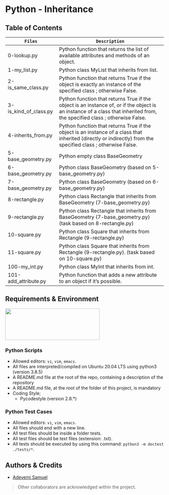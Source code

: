 # Python - Inheritance

## Table of Contents
| **`Files`** | **`Description`** |
| --- | --- |
| 0-lookup.py	| Python function that returns the list of available attributes and methods of an object. |
| 1-my_list.py	| Python class MyList that inherits from list. |
| 2-is_same_class.py	| Python function that returns True if the object is exactly an instance of the specified class ; otherwise False. |
| 3-is_kind_of_class.py	| Python function that returns True if the object is an instance of, or if the object is an instance of a class that inherited from, the specified class ; otherwise False. |
| 4-inherits_from.py	| Python function that returns True if the object is an instance of a class that inherited (directly or indirectly) from the specified class ; otherwise False. |
| 5-base_geometry.py	| Python empty class BaseGeometry |
| 6-base_geometry.py	| Python class BaseGeometry (based on 5-base_geometry.py) |
| 7-base_geometry.py	| Python class BaseGeometry (based on 6-base_geometry.py) |
| 8-rectangle.py	| Python class Rectangle that inherits from BaseGeometry (7-base_geometry.py) |
| 9-rectangle.py	| Python class Rectangle that inherits from BaseGeometry (7-base_geometry.py) (task based on 8-rectangle.py) |
| 10-square.py	| Python class Square that inherits from Rectangle (9-rectangle.py) |
| 11-square.py	| Python class Square that inherits from Rectangle (9-rectangle.py). (task based on 10-square.py) |
| 100-my_int.py	| Python class MyInt that inherits from int. |
| 101-add_attribute.py	| Python function that adds a new attribute to an object if it’s possible. |

## Requirements & Environment
<img src="https://alx-apply.hbtn.io/brand_alx/share_image_2019.jpg" width="300" height="100" />

### Python Scripts
- Allowed editors: `vi`, `vim`, `emacs`.
- All files are interpreted/compiled on Ubuntu 20.04 LTS using python3 (version 3.8.5)
- A README.md file at the root of the repo, containing a description of the repository
- A README.md file, at the root of the folder of this project, is mandatory
- Coding Style;
  - Pycodestyle (version 2.8.*)

###  Python Test Cases
- Allowed editors: `vi`, `vim`, `emacs`.
- All files should end with a new line.
- All test files should be inside a folder tests.
- All test files should be text files (extension: .txt).
- All tests should be executed by using this command: `python3 -m doctest ./tests/*`.

## Authors & Credits
- [Adeyemi Samuel](https://github.com/Samfrodo9)
> Other collaborators are acknowledged within the project.
